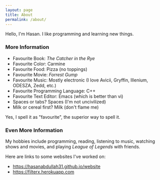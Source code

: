 ```yaml
---
layout: page
title: About
permalink: /about/
---
```


Hello, I'm Hasan. I like programming and learning new things.

### More Information

- Favourite Book: *The Catcher in the Rye*
- Favourite Color: Carmine
- Favourite Food: Pizza (no toppings)
- Favourite Movie: *Forrest Gump*
- Favourite Music: Mostly electronic (I love Avicii, Gryffin, Illenium, ODESZA, Zedd, etc.)
- Favourite Programming Language: C++
- Favourite Text Editor: Emacs (which is better than vi)
- Spaces or tabs? Spaces (I'm not uncivilized)
- Milk or cereal first? Milk (don't flame me)

Yes, I spell it as "favourite", the superior way to spell it.

### Even More Information

My hobbies include programming, reading, listening to music, watching shows and movies, and playing *League of Legends* with friends.

Here are links to some websites I've worked on:
- <a href="https://hasanabdullah31.github.io/website" target="_blank">https://hasanabdullah31.github.io/website</a>
- <a href="https://filterx.herokuapp.com" target="_blank">https://filterx.herokuapp.com</a>
